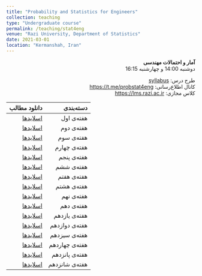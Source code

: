 ```yaml
---
title: "Probability and Statistics for Engineers"
collection: teaching
type: "Undergraduate course"
permalink: /teaching/stat4eng
venue: "Razi University, Department of Statistics"
date: 2021-03-01
location: "Kermanshah, Iran"
---
```


<p dir='rtl' align='right'><b>
  آمار و احتمالات مهندسی
</b><br/>
  دوشنبه 14:00 و چهارشنبه 16:15 
</p>

<p dir='rtl' align='right'>
  طرح درس: <a href="../files/stat4eng/stat4engSyllabus.pdf">syllabus</a>
  <br/>
  کانال اطلاع‌رسانی: <a href="https://t.me/probstat4eng">https://t.me/probstat4eng</a>
  <br/>
  کلاس مجازی: <a href="https://lms.razi.ac.ir">https://lms.razi.ac.ir</a>
</p>



| دانلود مطالب | دسته‌بندی |
|---:|---:|
| [اسلایدها](../files/stat4eng/stat4eng1.pdf) | هفته‌ی اول |
| [اسلایدها](../files/stat4eng/stat4eng2.pdf) | هفته‌ی دوم |
| [اسلایدها](../files/stat4eng/stat4eng3.pdf) | هفته‌ی سوم |
| [اسلایدها](../files/stat4eng/stat4eng4.pdf) | هفته‌ی چهارم |
| [اسلایدها](../files/stat4eng/stat4eng5.pdf) | هفته‌ی پنجم |
| [اسلایدها](../files/stat4eng/stat4eng6.pdf) | هفته‌ی ششم |
| [اسلایدها](../files/stat4eng/stat4eng7.pdf) | هفته‌ی هفتم |
| [اسلایدها](../files/stat4eng/stat4eng8.pdf) | هفته‌ی هشتم |
| [اسلایدها](../files/stat4eng/stat4eng9.pdf) | هفته‌ی نهم |
| [اسلایدها](../files/stat4eng/stat4eng10.pdf) | هفته‌ی دهم |
| [اسلایدها](../files/stat4eng/stat4eng11.pdf) | هفته‌ی یازدهم |
| [اسلایدها](../files/stat4eng/stat4eng12.pdf) | هفته‌ی دوازدهم |
| [اسلایدها](../files/stat4eng/stat4eng13.pdf) | هفته‌ی سیزدهم |
| [اسلایدها](../files/stat4eng/stat4eng14.pdf) | هفته‌ی چهاردهم |
| [اسلایدها](../files/stat4eng/stat4eng15.pdf) | هفته‌ی پانزدهم |
| [اسلایدها](../files/stat4eng/stat4eng16.pdf) | هفته‌ی شانزدهم |

